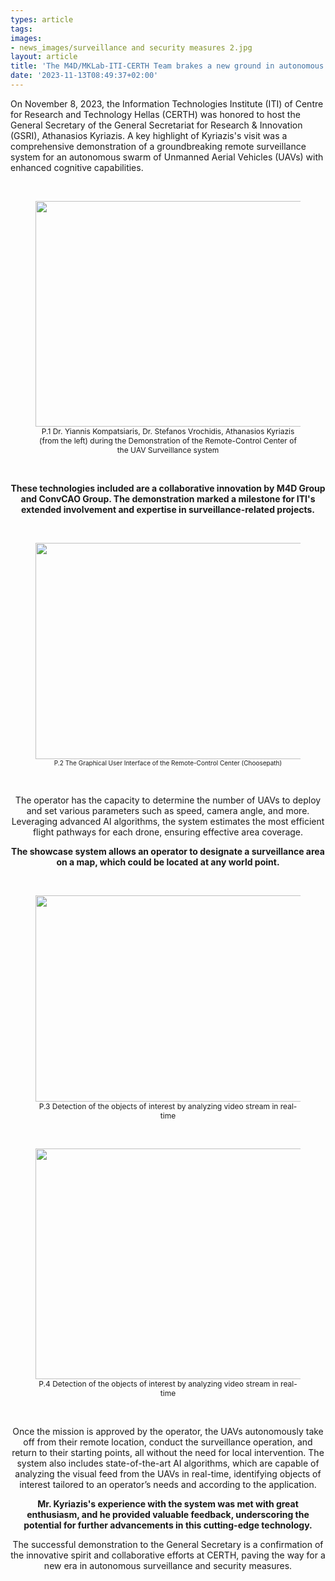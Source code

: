 ```yaml
---
types: article
tags:
images: 
- news_images/surveillance and security measures 2.jpg
layout: article
title: 'Τhe M4D/MKLab-ITI-CERTH Team brakes a new ground in autonomous surveillance and security measures in the presence of the General Secretary of the General Secretariat for Research & Innovation (GSRI), Athanasios Kyriazis'
date: '2023-11-13T08:49:37+02:00'
---
```

<p style="text:center">
On November 8, 2023, the Information Technologies Institute (ITI) of Centre for Research and Technology Hellas (CERTH) was honored to host the General Secretary of the General Secretariat for Research & Innovation (GSRI), Athanasios Kyriazis. A key highlight of Kyriazis's visit was a comprehensive demonstration of a groundbreaking remote surveillance system for an autonomous swarm of Unmanned Aerial Vehicles (UAVs) with enhanced cognitive capabilities.</p>
&nbsp;

<figure>
<img src="/files/news_images/surveillance and security measures 1.jpg" alt="" width="642" height="361" /> <figcaption style="font-size:12px; text-align: center;">P.1 Dr. Yiannis Kompatsiaris, Dr. Stefanos Vrochidis, Athanasios Kyriazis (from the left) during the Demonstration of the Remote-Control Center of the UAV Surveillance system</figcaption>
</figure>
&nbsp;
<p style="text-align: center;"><strong>These technologies included are a collaborative innovation by M4D Group and ConvCAO Group. The demonstration marked a milestone for ITI's extended involvement and expertise in surveillance-related projects.</strong></p>
&nbsp;
<figure>
<img class="wp-image-5785" src="/files/news_images/surveillance and security measures 6.JPEG" alt="" width="617" height="346" /> <figcaption  style="font-size:10px; text-align: center;">P.2 The Graphical User Interface of the Remote-Control Center (Choosepath)</figcaption>
</figure>
&nbsp;
<p style="text-align: center;">The operator has the capacity to determine the number of UAVs to deploy and set various parameters such as speed, camera angle, and more. Leveraging advanced AI algorithms, the system estimates the most efficient flight pathways for each drone, ensuring effective area coverage.</p>
<p style="text-align: center;"><strong>The showcase system allows an operator to designate a surveillance area on a map, which could be located at any world point.</strong></p>
&nbsp;
<figure>
<img src="/files/news_images/surveillance and security measures 3.jpg" alt="" width="656" height="330" /> <figcaption  style="font-size:12px; text-align: center;">P.3 Detection of the objects of interest by analyzing video stream in real-time</figcaption>
</figure>
&nbsp;
<figure>
<img  src="/files/news_images/surveillance and security measures 5.jpg" alt="" width="655" height="369" /> <figcaption style="font-size:12px; text-align: center;">P.4 Detection of the objects of interest by analyzing video stream in real-time</figcaption>
</figure>
&nbsp;
<p style="text-align: center;">Once the mission is approved by the operator, the UAVs autonomously take off from their remote location, conduct the surveillance operation, and return to their starting points, all without the need for local intervention. The system also includes state-of-the-art AI algorithms, which are capable of analyzing the visual feed from the UAVs in real-time, identifying objects of interest tailored to an operator’s needs and according to the application.</p>
<p style="text-align: center;"><strong>Mr. Kyriazis's experience with the system was met with great enthusiasm, and he provided valuable feedback, underscoring the potential for further advancements in this cutting-edge technology.</strong></p>
<p style="text-align: center;">The successful demonstration to the General Secretary is a confirmation of the innovative spirit and collaborative efforts at CERTH, paving the way for a new era in autonomous surveillance and security measures.</p>